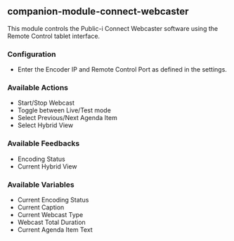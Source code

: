 ## companion-module-connect-webcaster

This module controls the Public-i Connect Webcaster software using the Remote Control tablet interface.

### Configuration
* Enter the Encoder IP and Remote Control Port as defined in the settings.

### Available Actions
* Start/Stop Webcast
* Toggle between Live/Test mode
* Select Previous/Next Agenda Item
* Select Hybrid View

### Available Feedbacks
* Encoding Status
* Current Hybrid View

### Available Variables
* Current Encoding Status
* Current Caption
* Current Webcast Type
* Webcast Total Duration
* Current Agenda Item Text